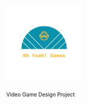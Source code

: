 # <img src="/Logo_files/logo_transparent.png" alt="drawing" width="200" height="200"/> 
Video Game Design Project
